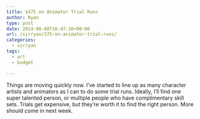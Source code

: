 ```yaml
---
title: $475 on Animator Trial Runs
author: Ryan
type: post
date: 2014-08-08T16:47:16+00:00
url: /sirryan/375-on-animator-trial-runs/
categories:
  - sirryan
tags:
  - art
  - budget

---
```

Things are moving quickly now. I&#8217;ve started to line up as many character artists and animators as I can to do some trial runs. Ideally, I&#8217;ll find one super talented person, or multiple people who have complimentary skill sets. Trials get expensive, but they&#8217;re worth it to find the right person. More should come in next week.
<!--more-->